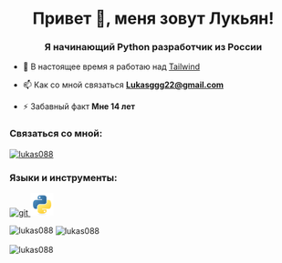 <h1 align="center">Привет 👋, меня зовут Лукьян!</h1>
<h3 align="center">Я начинающий Python разработчик из России</h3>

- 🔭 В настоящее время я работаю над [Tailwind](https://github.com/lukas088/Tailwind.git)

- 📫 Как со мной связаться **Lukasggg22@gmail.com**

- ⚡ Забавный факт **Мне 14 лет**

<h3 align="left"> Связаться со мной:</h3>
<p align="left">
<a href="https://www.leetcode.com/lukas088 "target= "blank"><img align="center" src="https://raw.githubusercontent.com/rahuldkjain/github-profile-readme-generator/master/src/images/icons/Social/leet-code.svg "alt= "lukas088" height="30" width= "40" /></a>
</p>

<h3 align="left"> Языки и инструменты:</h3>
<p align="left"> <a href="https://git-scm.com /" target="_blank" rel="noreferrer"> <img src="https://www.vectorlogo.zone/logos/git-scm/git-scm-icon.svg " alt="git" width="40" height="40"/> </a> <a href="https://www.python.org " target="_blank" rel="noreferrer"> <img src="https://raw.githubusercontent.com/devicons/devicon/master/icons/python/python-original.svg " alt="python" width="40" height="40"/> </a> </p>

<p><img align="left" src="https://github-readme-stats.vercel.app/api/top-langs?username=lukas088&show_icons=true&locale=en&layout=compact "alt="lukas088" /></p>

<p>&nbsp;<img align="center" src="https://github-readme-stats.vercel.app/api?username=lukas088&show_icons=true&locale=en " alt="lukas088" /></p>

<p><img align="center" src="https://github-readme-streak-stats.herokuapp.com/?user=lukas088 &" alt="lukas088" /></p>

